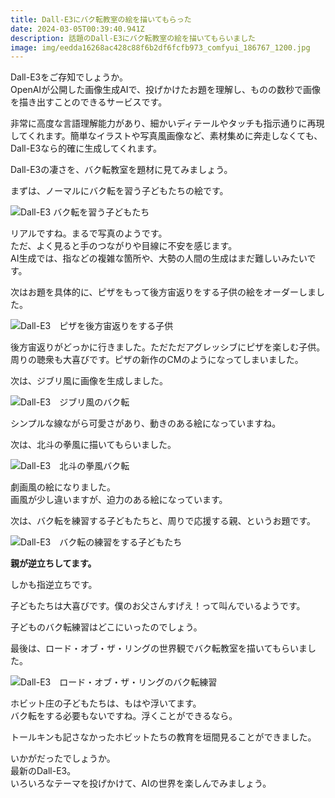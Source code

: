 ```yaml
---
title: Dall-E3にバク転教室の絵を描いてもらった
date: 2024-03-05T00:39:40.941Z
description: 話題のDall-E3にバク転教室の絵を描いてもらいました
image: img/eedda16268ac428c88f6b2df6fcfb973_comfyui_186767_1200.jpg
---
```

Dall-E3をご存知でしょうか。\
OpenAIが公開した画像生成AIで、投げかけたお題を理解し、ものの数秒で画像を描き出すことのできるサービスです。

非常に高度な言語理解能力があり、細かいディテールやタッチも指示通りに再現してくれます。簡単なイラストや写真風画像など、素材集めに奔走しなくても、Dall-E3なら的確に生成してくれます。

Dall-E3の凄さを、バク転教室を題材に見てみましょう。

まずは、ノーマルにバク転を習う子どもたちの絵です。

![Dall-E3 バク転を習う子どもたち](img/eedda16268ac428c88f6b2df6fcfb973_comfyui_186767_.jpg)

リアルですね。まるで写真のようです。\
ただ、よく見ると手のつながりや目線に不安を感じます。\
AI生成では、指などの複雑な箇所や、大勢の人間の生成はまだ難しいみたいです。

次はお題を具体的に、ピザをもって後方宙返りをする子供の絵をオーダーしました。

![Dall-E3　ピザを後方宙返りをする子供](img/6bd02b2455174789970500bb068f1db2_comfyui_187259_.jpg)

後方宙返りがどっかに行きました。ただただアグレッシブにピザを楽しむ子供。周りの聴衆も大喜びです。ピザの新作のCMのようになってしまいました。

次は、ジブリ風に画像を生成しました。

![Dall-E3　ジブリ風のバク転](img/9daf6934077f450d9058aeb481ee86d2_comfyui_231074_.jpg)

シンプルな線ながら可愛さがあり、動きのある絵になっていますね。

次は、北斗の拳風に描いてもらいました。

![Dall-E3　北斗の拳風バク転](img/1f9d5c07a36248df9035b6198c0dfa3b_comfyui_205888_.jpg)

劇画風の絵になりました。\
画風が少し違いますが、迫力のある絵になっています。

次は、バク転を練習する子どもたちと、周りで応援する親、というお題です。

![Dall-E3　バク転の練習をする子どもたち](img/f759d06bb7354a898b012b8dd69dc385_comfyui_221182_.jpg)

**親が逆立ちしてます。**

しかも指逆立ちです。

子どもたちは大喜びです。僕のお父さんすげえ！って叫んでいるようです。

子どものバク転練習はどこにいったのでしょう。

最後は、ロード・オブ・ザ・リングの世界観でバク転教室を描いてもらいました。

![Dall-E3　ロード・オブ・ザ・リングのバク転練習](img/f32cf24af73e4e6e8d118a0d3fe9ead7_comfyui_186759_.jpg)

ホビット庄の子どもたちは、もはや浮いてます。\
バク転をする必要もないですね。浮くことができるなら。

トールキンも記さなかったホビットたちの教育を垣間見ることができました。

いかがだったでしょうか。\
最新のDall-E3。\
いろいろなテーマを投げかけて、AIの世界を楽しんでみましょう。